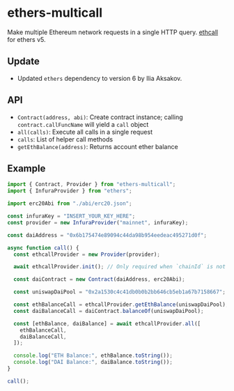 # ethers-multicall

Make multiple Ethereum network requests in a single HTTP query. [ethcall](https://github.com/Destiner/ethcall) for ethers v5.

## Update

- Updated `ethers` dependency to version 6 by Ilia Aksakov.

## API

- `Contract(address, abi)`: Create contract instance; calling `contract.callFuncName` will yield a `call` object
- `all(calls)`: Execute all calls in a single request
- `calls`: List of helper call methods
- `getEthBalance(address)`: Returns account ether balance

## Example

```ts
import { Contract, Provider } from "ethers-multicall";
import { InfuraProvider } from "ethers";

import erc20Abi from "./abi/erc20.json";

const infuraKey = "INSERT_YOUR_KEY_HERE";
const provider = new InfuraProvider("mainnet", infuraKey);

const daiAddress = "0x6b175474e89094c44da98b954eedeac495271d0f";

async function call() {
  const ethcallProvider = new Provider(provider);

  await ethcallProvider.init(); // Only required when `chainId` is not provided in the `Provider` constructor

  const daiContract = new Contract(daiAddress, erc20Abi);

  const uniswapDaiPool = "0x2a1530c4c41db0b0b2bb646cb5eb1a67b7158667";

  const ethBalanceCall = ethcallProvider.getEthBalance(uniswapDaiPool);
  const daiBalanceCall = daiContract.balanceOf(uniswapDaiPool);

  const [ethBalance, daiBalance] = await ethcallProvider.all([
    ethBalanceCall,
    daiBalanceCall,
  ]);

  console.log("ETH Balance:", ethBalance.toString());
  console.log("DAI Balance:", daiBalance.toString());
}

call();
```
